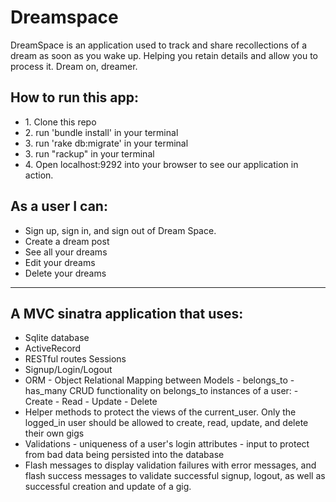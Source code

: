 <h1>Dreamspace</h1>
<p>DreamSpace is an application used to track and share recollections of a dream as soon as you wake up. Helping you retain details and allow you to process it. Dream on, dreamer.


<h2>How to run this app:</h2>
<ul>
    <li>1. Clone this repo
    <li>2. run 'bundle install' in your terminal
    <li>3. run 'rake db:migrate' in your terminal
    <li>3. run "rackup" in your terminal
    <li>4. Open localhost:9292 into your browser to see our application in action.
</ul>


<h2>As a user I can:</h2>
<ul>
    <li> Sign up, sign in, and sign out of Dream Space.
    <li> Create a dream post
    <li> See all your dreams
    <li> Edit your dreams
    <li> Delete your dreams
</ul>

------------------------------------------------
<h2>A MVC sinatra application that uses:</h2>
<ul>
    <li> Sqlite database
    <li> ActiveRecord
    <li> RESTful routes
    <l1> Sessions
    <li> Signup/Login/Logout 
    <li> ORM - Object Relational Mapping between Models
        - belongs_to
        - has_many
    <l1> CRUD functionality on belongs_to instances of a user:
        - Create
        - Read
        - Update
        - Delete
    <li> Helper methods to protect the views of the current_user. Only the logged_in user should be allowed to create, read, update, and delete their own gigs
    <li> Validations
        - uniqueness of a user's login attributes
        - input to protect from bad data being persisted into the database
    <li> Flash messages to display validation failures with error messages, and flash success messages to validate successful signup, logout, as well as successful creation and update of a gig. 
</ul>